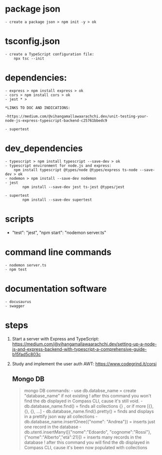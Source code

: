 # package json
    - create a package json > npm init -y > ok

# tsconfig.json
    - create a TypeScript configuration file:
        npx tsc --init
        
# dependencies:
    - express > npm install express > ok
    - cors > npm install cors > ok
    - jest * >

    *LINKS TO DOC AND INDICATIONS:

    -https://medium.com/@vihangamallawaarachchi.dev/unit-testing-your-node-js-express-typescript-backend-c25761bbedc9 

    - supertest

# dev_dependencies
    - typescript > npm install typescript --save-dev > ok
    - typescript environment for node.js and express: 
        npm install typescript @types/node @types/express ts-node --save-dev > ok
    - nodemon > npm install --save-dev nodemon
    - jest
            npm install --save-dev jest ts-jest @types/jest

    - supertest
            npm install --save-dev supertest

# scripts
-   "test": "jest",
    "npm start": "nodemon server.ts"
# command line commands
    - nodemon server.ts
    - npm test

# documentation software
    - docusaurus
    - swagger

# steps
1) Start a server with Express and TypeScript:
    https://medium.com/@vihangamallawaarachchi.dev/setting-up-a-node-js-and-express-backend-with-typescript-a-comprehensive-guide-b15fad5c803c 
2) Study and implement the user auth AWT:
    https://www.codegrind.it/corsi
    
    ## Mongo DB
    > mongo DB commands:
                        - use db.databse_name = create "database_name" if not existing
                            ! after this command you won't find the db displayed in Compass CLI, cause it's still void.
                        - db.database_name.find() = finds all collections {} , or if more [{}, {}, {}, ...]
                        - db.database_name.find().pretty() = finds and displays in a prettify json way all collections
                        - db.database_name.insertOnee({"nome": "Andrea"}) = inserts just one record in the database
                        - db.utenti.insertMany([{"nome":"Edoardo", "cognome":"Rossi"}, {"nome":"Alberto","età":21}]) = 
                            inserts many records in the database
                         ! after this command you will find the db displayed in Compass CLI, cause it's been now populated
                         with collections 
                        
